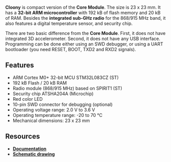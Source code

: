 **Cloony** is compact version of the **Core Module**. The size is 23 x 23 mm. It has a **32-bit ARM microcontroller** with 192 kB of flash memory and 20 kB of RAM. Besides the **integrated sub-GHz radio** for the 868/915 MHz band, it also features a digital temperature sensor, and security chip.

There are two basic difference from the **Core Module**. First, it does not have integrated 3D accelerometer. Second, it does not have any USB interface. Programming can be done either using an SWD debugger, or using a UART bootloader (you need RESET, BOOT, TXD2 and RXD2 signals).

## Features

* ARM Cortex M0+ 32-bit MCU STM32L083CZ (ST)
* 192 kB Flash / 20 kB RAM
* Radio module (868/915 MHz) based on SPIRIT1 (ST)
* Security chip ATSHA204A (Microchip)
* Red color LED
* 10-pin SWD connector for debugging (optional)
* Operating voltage range: 2.0 V to 3.6 V
* Operating temperature range: -20 to 70 °C
* Mechanical dimensions: 23 x 23 mm

## Resources

* [**Documentation**](https://www.bigclown.com/doc/hardware/about-cloony/)
* [**Schematic drawing**](https://github.com/bigclownlabs/bc-hardware/tree/master/out/bc-cloony)
